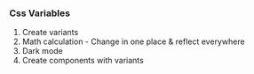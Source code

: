 ### Css Variables

1. Create variants
2. Math calculation - Change in one place & reflect everywhere
3. Dark mode
4. Create components with variants
